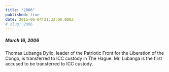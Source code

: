```yaml
---
title: "2006"
published: true
date: 2015-06-04T21:33:00.000Z
# slug: 2006
---
```


##### March 16, 2006

Thomas Lubanga Dyilo, leader of the Patriotic Front for the Liberation of the Congo, is transferred to ICC custody in The Hague. Mr. Lubanga is the first accused to be transferred to ICC custody.
